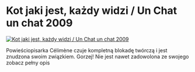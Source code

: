 Kot jaki jest, każdy widzi / Un Chat un chat 2009 
=============
[![Kot jaki jest, każdy widzi / Un Chat un chat 2009 ](http://vidos.pl/images/player.gif)](http://vidos.pl/kot-jaki-jest-kazdy-widzi-un-chat-un-chat-2009)

 Powieściopisarka Célimène czuje kompletną blokadę twórczą i jest znudzona swoim związkiem. Gorzej! Nie jest nawet zadowolona ze swojego zobacz pełny opis
